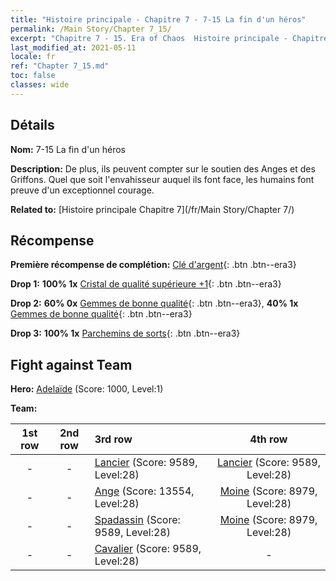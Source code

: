 ```yaml
---
title: "Histoire principale - Chapitre 7 - 7-15 La fin d'un héros"
permalink: /Main Story/Chapter 7_15/
excerpt: "Chapitre 7 - 15. Era of Chaos  Histoire principale - Chapitre 7_15. 7-15 La fin d'un héros"
last_modified_at: 2021-05-11
locale: fr
ref: "Chapter 7_15.md"
toc: false
classes: wide
---
```


## Détails

 **Nom:** 7-15 La fin d'un héros

 **Description:** De plus, ils peuvent compter sur le soutien des Anges et des Griffons. Quel que soit l'envahisseur auquel ils font face, les humains font preuve d'un exceptionnel courage.

 **Related to:** [Histoire principale Chapitre 7](/fr/Main Story/Chapter 7/)

## Récompense

 **Première récompense de complétion:** [Clé d'argent](/ItemsFR/con_693/){: .btn .btn--era3}

 **Drop 1:** **100% 1x** [Cristal de qualité supérieure +1](/ItemsFR/mat_24/){: .btn .btn--era3}

 **Drop 2:** **60% 0x** [Gemmes de bonne qualité](/ItemsFR/mat_16/){: .btn .btn--era3}, **40% 1x** [Gemmes de bonne qualité](/ItemsFR/mat_16/){: .btn .btn--era3}

 **Drop 3:** **100% 1x** [Parchemins de sorts](/ItemsFR/con_694/){: .btn .btn--era3}


## Fight against Team
 **Hero:** [Adelaïde](/fr/heroes/Adelaide/) (Score: 1000, Level:1)

 **Team:**


  | 1st row | 2nd row | 3rd row | 4th row |
  |:----:|:----:|:----|:----:|
  | - | - | [Lancier](/fr/units/Pikeman/) (Score: 9589, Level:28)  | [Lancier](/fr/units/Pikeman/) (Score: 9589, Level:28)  |
  | - | - | [Ange](/fr/units/Angel/) (Score: 13554, Level:28)  | [Moine](/fr/units/Monk/) (Score: 8979, Level:28)  |
  | - | - | [Spadassin](/fr/units/Swordsman/) (Score: 9589, Level:28)  | [Moine](/fr/units/Monk/) (Score: 8979, Level:28)  |
  | - | - | [Cavalier](/fr/units/Cavalier/) (Score: 9589, Level:28)  | - |


